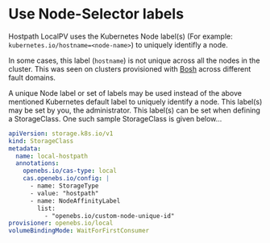 # Use Node-Selector labels

Hostpath LocalPV uses the Kubernetes Node label(s) (For example: `kubernetes.io/hostname=<node-name>`) to uniquely identifly a node.

In some cases, this label (`hostname`) is not unique across all the nodes in the cluster. This was seen on clusters provisioned with [Bosh](https://bosh.io/docs/) across different fault domains.

A unique Node label or set of labels may be used instead of the above mentioned Kubernetes default label to uniquely identify a node. This label(s) may be set by you, the administrator.
This label(s) can be set when defining a StorageClass. One such sample StorageClass is given below...

```yaml
apiVersion: storage.k8s.io/v1
kind: StorageClass
metadata:
  name: local-hostpath
  annotations:
    openebs.io/cas-type: local
    cas.openebs.io/config: |
      - name: StorageType
      - value: "hostpath"
      - name: NodeAffinityLabel
        list:
          - "openebs.io/custom-node-unique-id"
provisioner: openebs.io/local
volumeBindingMode: WaitForFirstConsumer
```
